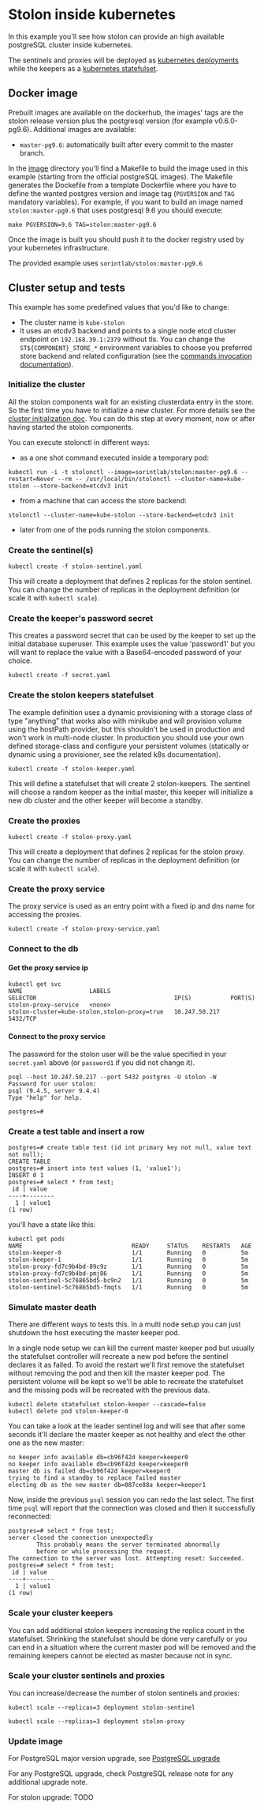 # Stolon inside kubernetes

In this example you'll see how stolon can provide an high available postgreSQL cluster inside kubernetes.

The sentinels and proxies will be deployed as [kubernetes deployments](https://kubernetes.io/docs/concepts/workloads/controllers/deployment/) while the keepers as a [kubernetes statefulset](https://kubernetes.io/docs/concepts/workloads/controllers/statefulset/).

## Docker image

Prebuilt images are available on the dockerhub, the images' tags are the stolon release version plus the postgresql version (for example v0.6.0-pg9.6). Additional images are available:

* `master-pg9.6`: automatically built after every commit to the master branch.


In the [image](image/docker) directory you'll find a Makefile to build the image used in this example (starting from the official postgreSQL images). The Makefile generates the Dockefile from a template Dockerfile where you have to define the wanted postgres version and image tag (`PGVERSION` and `TAG` mandatory variables).
For example, if you want to build an image named `stolon:master-pg9.6` that uses postgresql 9.6 you should execute:

```
make PGVERSION=9.6 TAG=stolon:master-pg9.6
```

Once the image is built you should push it to the docker registry used by your kubernetes infrastructure.

The provided example uses `sorintlab/stolon:master-pg9.6`


## Cluster setup and tests

This example has some predefined values that you'd like to change:
* The cluster name is `kube-stolon`
* It uses an etcdv3 backend and points to a single node etcd cluster endpoint on `192.168.39.1:2379` without tls. You can change the `ST${COMPONENT}_STORE_*` environment variables to choose you preferred store backend and related configuration (see the [commands invocation documentation](/doc/commands_invocation.md)).

### Initialize the cluster

All the stolon components wait for an existing clusterdata entry in the store. So the first time you have to initialize a new cluster. For more details see the [cluster initialization doc](/doc/initialization.md). You can do this step at every moment, now or after having started the stolon components.

You can execute stolonctl in different ways:

* as a one shot command executed inside a temporary pod:

```
kubectl run -i -t stolonctl --image=sorintlab/stolon:master-pg9.6 --restart=Never --rm -- /usr/local/bin/stolonctl --cluster-name=kube-stolon --store-backend=etcdv3 init
```

* from a machine that can access the store backend:

```
stolonctl --cluster-name=kube-stolon --store-backend=etcdv3 init
```

* later from one of the pods running the stolon components.


### Create the sentinel(s)

```
kubectl create -f stolon-sentinel.yaml
```

This will create a deployment that defines 2 replicas for the stolon sentinel. You can change the number of replicas in the deployment definition (or scale it with `kubectl scale`).

### Create the keeper's password secret

This creates a password secret that can be used by the keeper to set up the initial database superuser. This example uses the value 'password1' but you will want to replace the value with a Base64-encoded password of your choice.

```
kubectl create -f secret.yaml
```

### Create the stolon keepers statefulset

The example definition uses a dynamic provisioning with a storage class of type "anything" that works also with minikube and will provision volume using the hostPath provider, but this shouldn't be used in production and won't work in multi-node cluster.
In production you should use your own defined storage-class and configure your persistent volumes (statically or dynamic using a provisioner, see the related k8s documentation).

```
kubectl create -f stolon-keeper.yaml
```

This will define a statefulset that will create 2 stolon-keepers.
The sentinel will choose a random keeper as the initial master, this keeper will initialize a new db cluster and the other keeper will become a standby.

### Create the proxies

```
kubectl create -f stolon-proxy.yaml
```

This will create a deployment that defines 2 replicas for the stolon proxy. You can change the number of replicas in the deployment definition (or scale it with `kubectl scale`).

### Create the proxy service

The proxy service is used as an entry point with a fixed ip and dns name for accessing the proxies.

```
kubectl create -f stolon-proxy-service.yaml
```

### Connect to the db

#### Get the proxy service ip

```
kubectl get svc
NAME                   LABELS                                    SELECTOR                                       IP(S)           PORT(S)
stolon-proxy-service   <none>                                    stolon-cluster=kube-stolon,stolon-proxy=true   10.247.50.217   5432/TCP
```

#### Connect to the proxy service

The password for the stolon user will be the value specified in your `secret.yaml` above (or `password1` if you did not change it). 

```
psql --host 10.247.50.217 --port 5432 postgres -U stolon -W
Password for user stolon:
psql (9.4.5, server 9.4.4)
Type "help" for help.

postgres=#
```

### Create a test table and insert a row

```
postgres=# create table test (id int primary key not null, value text not null);
CREATE TABLE
postgres=# insert into test values (1, 'value1');
INSERT 0 1
postgres=# select * from test;
 id | value
----+--------
  1 | value1
(1 row)
```

you'll have a state like this:

```
kubectl get pods
NAME                               READY     STATUS    RESTARTS   AGE
stolon-keeper-0                    1/1       Running   0          5m
stolon-keeper-1                    1/1       Running   0          5m
stolon-proxy-fd7c9b4bd-89c9z       1/1       Running   0          5m
stolon-proxy-fd7c9b4bd-pmj86       1/1       Running   0          5m
stolon-sentinel-5c76865bd5-bc9n2   1/1       Running   0          5m
stolon-sentinel-5c76865bd5-fmqts   1/1       Running   0          5m
```

### Simulate master death
There are different ways to tests this. In a multi node setup you can just shutdown the host executing the master keeper pod.

In a single node setup we can kill the current master keeper pod but usually the statefulset controller will recreate a new pod before the sentinel declares it as failed.
To avoid the restart we'll first remove the statefulset without removing the pod and then kill the master keeper pod. The persistent volume will be kept so we'll be able to recreate the statefulset and the missing pods will be recreated with the previous data.


```
kubectl delete statefulset stolon-keeper --cascade=false
kubectl delete pod stolon-keeper-0
```

You can take a look at the leader sentinel log and will see that after some seconds it'll declare the master keeper as not healthy and elect the other one as the new master:
```
no keeper info available db=cb96f42d keeper=keeper0
no keeper info available db=cb96f42d keeper=keeper0
master db is failed db=cb96f42d keeper=keeper0
trying to find a standby to replace failed master
electing db as the new master db=087ce88a keeper=keeper1
```

Now, inside the previous `psql` session you can redo the last select. The first time `psql` will report that the connection was closed and then it successfully reconnected:

```
postgres=# select * from test;
server closed the connection unexpectedly
        This probably means the server terminated abnormally
        before or while processing the request.
The connection to the server was lost. Attempting reset: Succeeded.
postgres=# select * from test;
 id | value
----+--------
  1 | value1
(1 row)
```

### Scale your cluster keepers

You can add additional stolon keepers increasing the replica count in the statefulset. Shrinking the statefulset should be done very carefully or you can end in a situation where the current master pod will be removed and the remaining keepers cannot be elected as master because not in sync.

### Scale your cluster sentinels and proxies

You can increase/decrease the number of stolon sentinels and proxies:

```
kubectl scale --replicas=3 deployment stolon-sentinel
```

```
kubectl scale --replicas=3 deployment stolon-proxy
```

### Update image

For PostgreSQL major version upgrade, see [PostgreSQL upgrade](postgresql_upgrade.md)

For any PostgreSQL upgrade, check PostgreSQL release note for any additional upgrade note.

For stolon upgrade: TODO

